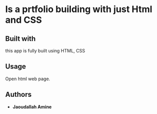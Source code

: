 # Is a prtfolio building with just Html and CSS




## Built with

this app is fully built using HTML, CSS 

## Usage
Open html web page.


## Authors

* **Jaoudallah Amine** 
